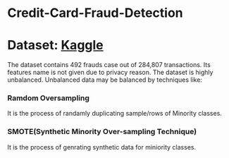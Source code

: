 # Credit-Card-Fraud-Detection

# Dataset: [Kaggle](https://www.kaggle.com/mlg-ulb/creditcardfraud)
The dataset contains 492 frauds case out of 284,807 transactions. Its features name is not given due to privacy reason. The dataset is highly unbalanced. Unbalanced data may be balanced by techniques like:
<h3>Ramdom Oversampling</h3> 
It is the process of randamly duplicating sample/rows of Minority classes.

<h3>SMOTE(Synthetic Minority Over-sampling Technique) </h3>
It is the process of genrating synthetic data for miniority classes.





